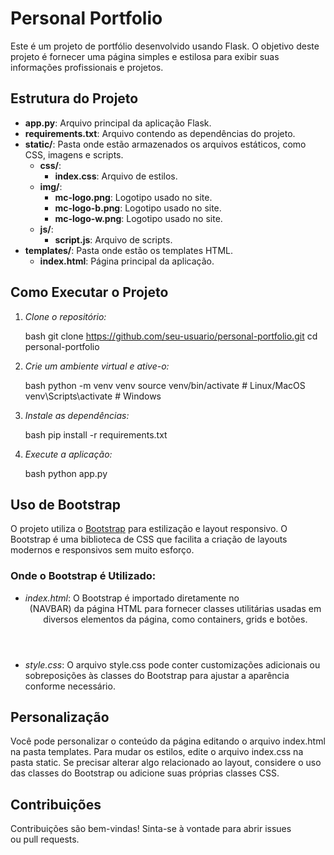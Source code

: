 # Personal Portfolio

Este é um projeto de portfólio desenvolvido usando Flask. O objetivo deste projeto é fornecer uma página simples e estilosa para exibir suas informações profissionais e projetos.

## Estrutura do Projeto

- **app.py**: Arquivo principal da aplicação Flask.
- **requirements.txt**: Arquivo contendo as dependências do projeto.
- **static/**: Pasta onde estão armazenados os arquivos estáticos, como CSS, imagens e scripts.
  - **css/**:
    - **index.css**: Arquivo de estilos.
  - **img/**:
    - **mc-logo.png**: Logotipo usado no site.
    - **mc-logo-b.png**: Logotipo usado no site.
    - **mc-logo-w.png**: Logotipo usado no site.
  - **js/**:
    - **script.js**: Arquivo de scripts.
- **templates/**: Pasta onde estão os templates HTML.
  - **index.html**: Página principal da aplicação.

## Como Executar o Projeto


1. *Clone o repositório:*

   bash
   git clone https://github.com/seu-usuario/personal-portfolio.git
   cd personal-portfolio
   

2. *Crie um ambiente virtual e ative-o:*

   bash
   python -m venv venv
   source venv/bin/activate  # Linux/MacOS
   venv\Scripts\activate  # Windows
   

3. *Instale as dependências:*

   bash
   pip install -r requirements.txt
   

4. *Execute a aplicação:*

   bash
   python app.py
  

## Uso de Bootstrap

O projeto utiliza o [Bootstrap](https://getbootstrap.com/) para estilização e layout responsivo. O Bootstrap é uma biblioteca de CSS que facilita a criação de layouts modernos e responsivos sem muito esforço.

### Onde o Bootstrap é Utilizado:

- *index.html*: O Bootstrap é importado diretamente no <header> (NAVBAR) da página HTML para fornecer classes utilitárias usadas em diversos elementos da página, como containers, grids e botões.
- *style.css*: O arquivo style.css pode conter customizações adicionais ou sobreposições às classes do Bootstrap para ajustar a aparência conforme necessário.

## Personalização

Você pode personalizar o conteúdo da página editando o arquivo index.html na pasta templates. Para mudar os estilos, edite o arquivo index.css na pasta static. Se precisar alterar algo relacionado ao layout, considere o uso das classes do Bootstrap ou adicione suas próprias classes CSS.

## Contribuições

Contribuições são bem-vindas! Sinta-se à vontade para abrir issues ou pull requests.
